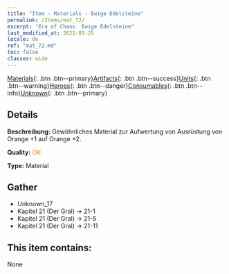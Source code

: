 ```yaml
---
title: "Item - Materials - Ewige Edelsteine"
permalink: /Items/mat_72/
excerpt: "Era of Chaos  Ewige Edelsteine"
last_modified_at: 2021-03-25
locale: de
ref: "mat_72.md"
toc: false
classes: wide
---
```

 [Materials](/de/Items/){: .btn .btn--primary}[Artifacts](/de/Items/Artifacts/){: .btn .btn--success}[Units](/de/Items/Units/){: .btn .btn--warning}[Heroes](/de/Items/Heroes/){: .btn .btn--danger}[Consumables](/de/Items/Consumables/){: .btn .btn--info}[Unknown](/de/Items/Unknown/){: .btn .btn--primary}

## Details
 **Beschreibung:** Gewöhnliches Material zur Aufwertung von Ausrüstung von Orange +1 auf Orange +2.

 **Quality:** <span style="color: #FF8C00">OK</span>

 **Type:** Material

## Gather

*    Unknown_17 
*    Kapitel 21 (Der Gral) -> 21-1 
*    Kapitel 21 (Der Gral) -> 21-5 
*    Kapitel 21 (Der Gral) -> 21-11 

## This item contains:

  None

